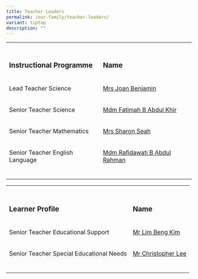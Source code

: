 ```yaml
---
title: Teacher Leaders
permalink: /our-family/teacher-leaders/
variant: tiptap
description: ""
---
```

<table style="minWidth: 50px">
<colgroup>
<col>
<col>
</colgroup>
<tbody>
<tr>
<td rowspan="1" colspan="1">
<p></p>
</td>
<td rowspan="1" colspan="1">
<p></p>
</td>
</tr>
<tr>
<td rowspan="1" colspan="1">
<h3><strong>Instructional Programme</strong></h3>
</td>
<td rowspan="1" colspan="1">
<h3><strong>Name</strong></h3>
</td>
</tr>
<tr>
<td rowspan="1" colspan="1">
<p>Lead Teacher Science</p>
</td>
<td rowspan="1" colspan="1">
<p><a href="mailto:tan_lay_peng_a@schools.gov.sg" rel="noopener nofollow" target="_blank">Mrs Joan Benjamin</a>
</p>
</td>
</tr>
<tr>
<td rowspan="1" colspan="1">
<p>Senior Teacher Science</p>
</td>
<td rowspan="1" colspan="1">
<p><a href="mailto:fatimah_abdul_khir@schools.gov.sg" rel="noopener nofollow" target="_blank">Mdm Fatimah B Abdul Khir</a>
</p>
</td>
</tr>
<tr>
<td rowspan="1" colspan="1">
<p>Senior Teacher Mathematics</p>
</td>
<td rowspan="1" colspan="1">
<p><a href="mailto:loh_yeok_peng_sharon@schools.gov.sg" rel="noopener nofollow" target="_blank">Mrs Sharon Seah</a>
</p>
</td>
</tr>
<tr>
<td rowspan="1" colspan="1">
<p>Senior Teacher English Language</p>
</td>
<td rowspan="1" colspan="1">
<p><a href="mailto:rafidawati_abdul_rahman@schools.gov.sg" rel="noopener nofollow" target="_blank">Mdm Rafidawati B Abdul Rahman</a>
</p>
</td>
</tr>
<tr>
<td rowspan="1" colspan="1">
<p></p>
</td>
<td rowspan="1" colspan="1">
<p></p>
</td>
</tr>
</tbody>
</table>
<table style="minWidth: 50px">
<colgroup>
<col>
<col>
</colgroup>
<tbody>
<tr>
<th rowspan="1" colspan="1">
<p></p>
</th>
<th rowspan="1" colspan="1">
<p></p>
</th>
</tr>
<tr>
<td rowspan="1" colspan="1">
<h3><strong>Learner Profile</strong></h3>
</td>
<td rowspan="1" colspan="1">
<h3><strong>Name</strong></h3>
</td>
</tr>
<tr>
<td rowspan="1" colspan="1">
<p>Senior Teacher Educational Support</p>
</td>
<td rowspan="1" colspan="1">
<p><a href="mailto:lim_beng_kim@schools.gov.sg" rel="noopener nofollow" target="_blank">Mr Lim Beng Kim</a>
</p>
</td>
</tr>
<tr>
<td rowspan="1" colspan="1">
<p>Senior Teacher Special Educational Needs</p>
</td>
<td rowspan="1" colspan="1">
<p><a href="mailto:lee_cher_kiak@schools.gov.sg" rel="noopener nofollow" target="_blank">Mr Christopher Lee</a>
</p>
</td>
</tr>
<tr>
<td rowspan="1" colspan="1">
<p></p>
</td>
<td rowspan="1" colspan="1">
<p></p>
</td>
</tr>
</tbody>
</table>
<p></p>